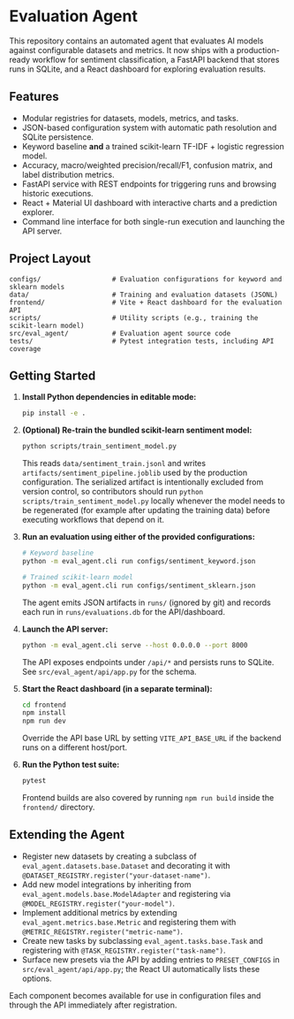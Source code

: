 # Evaluation Agent

This repository contains an automated agent that evaluates AI models against configurable
datasets and metrics. It now ships with a production-ready workflow for sentiment
classification, a FastAPI backend that stores runs in SQLite, and a React dashboard for
exploring evaluation results.

## Features

- Modular registries for datasets, models, metrics, and tasks.
- JSON-based configuration system with automatic path resolution and SQLite persistence.
- Keyword baseline **and** a trained scikit-learn TF-IDF + logistic regression model.
- Accuracy, macro/weighted precision/recall/F1, confusion matrix, and label distribution metrics.
- FastAPI service with REST endpoints for triggering runs and browsing historic executions.
- React + Material UI dashboard with interactive charts and a prediction explorer.
- Command line interface for both single-run execution and launching the API server.

## Project Layout

```
configs/                  # Evaluation configurations for keyword and sklearn models
data/                     # Training and evaluation datasets (JSONL)
frontend/                 # Vite + React dashboard for the evaluation API
scripts/                  # Utility scripts (e.g., training the scikit-learn model)
src/eval_agent/           # Evaluation agent source code
tests/                    # Pytest integration tests, including API coverage
```

## Getting Started

1. **Install Python dependencies in editable mode:**

   ```bash
   pip install -e .
   ```

2. **(Optional) Re-train the bundled scikit-learn sentiment model:**

   ```bash
   python scripts/train_sentiment_model.py
   ```

   This reads `data/sentiment_train.jsonl` and writes
   `artifacts/sentiment_pipeline.joblib` used by the production configuration.
   The serialized artifact is intentionally excluded from version control, so
   contributors should run `python scripts/train_sentiment_model.py` locally
   whenever the model needs to be regenerated (for example after updating the
   training data) before executing workflows that depend on it.

3. **Run an evaluation using either of the provided configurations:**

   ```bash
   # Keyword baseline
   python -m eval_agent.cli run configs/sentiment_keyword.json

   # Trained scikit-learn model
   python -m eval_agent.cli run configs/sentiment_sklearn.json
   ```

   The agent emits JSON artifacts in `runs/` (ignored by git) and records each run in
   `runs/evaluations.db` for the API/dashboard.

4. **Launch the API server:**

   ```bash
   python -m eval_agent.cli serve --host 0.0.0.0 --port 8000
   ```

   The API exposes endpoints under `/api/*` and persists runs to SQLite. See
   `src/eval_agent/api/app.py` for the schema.

5. **Start the React dashboard (in a separate terminal):**

   ```bash
   cd frontend
   npm install
   npm run dev
   ```

   Override the API base URL by setting `VITE_API_BASE_URL` if the backend runs on a
   different host/port.

6. **Run the Python test suite:**

   ```bash
   pytest
   ```

   Frontend builds are also covered by running `npm run build` inside the `frontend/`
   directory.

## Extending the Agent

- Register new datasets by creating a subclass of `eval_agent.datasets.base.Dataset` and
  decorating it with `@DATASET_REGISTRY.register("your-dataset-name")`.
- Add new model integrations by inheriting from `eval_agent.models.base.ModelAdapter` and
  registering via `@MODEL_REGISTRY.register("your-model")`.
- Implement additional metrics by extending `eval_agent.metrics.base.Metric` and registering
  them with `@METRIC_REGISTRY.register("metric-name")`.
- Create new tasks by subclassing `eval_agent.tasks.base.Task` and registering with
  `@TASK_REGISTRY.register("task-name")`.
- Surface new presets via the API by adding entries to `PRESET_CONFIGS` in
  `src/eval_agent/api/app.py`; the React UI automatically lists these options.

Each component becomes available for use in configuration files and through the API
immediately after registration.
